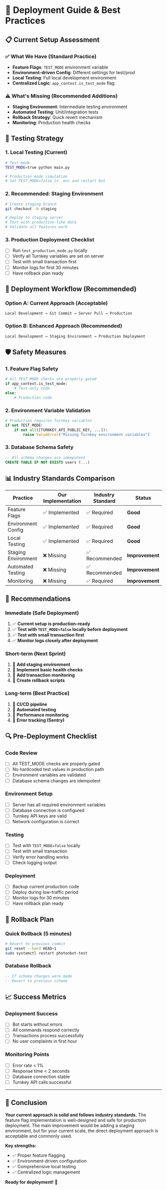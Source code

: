 # 🚀 Deployment Guide & Best Practices

## 📋 **Current Setup Assessment**

### ✅ **What We Have (Standard Practice)**
- **Feature Flags**: `TEST_MODE` environment variable
- **Environment-driven Config**: Different settings for test/prod
- **Local Testing**: Full local development environment
- **Centralized Logic**: `app_context.is_test_mode` flag

### ⚠️ **What's Missing (Recommended Additions)**
- **Staging Environment**: Intermediate testing environment
- **Automated Testing**: Unit/integration tests
- **Rollback Strategy**: Quick revert mechanism
- **Monitoring**: Production health checks

## 🧪 **Testing Strategy**

### 1. **Local Testing (Current)**
```bash
# Test mode
TEST_MODE=true python main.py

# Production mode simulation
# Set TEST_MODE=false in .env and restart bot
```

### 2. **Recommended: Staging Environment**
```bash
# Create staging branch
git checkout -b staging

# Deploy to staging server
# Test with production-like data
# Validate all features work
```

### 3. **Production Deployment Checklist**
- [ ] Run `test_production_mode.py` locally
- [ ] Verify all Turnkey variables are set on server
- [ ] Test with small transaction first
- [ ] Monitor logs for first 30 minutes
- [ ] Have rollback plan ready

## 🔄 **Deployment Workflow (Recommended)**

### **Option A: Current Approach (Acceptable)**
```
Local Development → Git Commit → Server Pull → Production
```

### **Option B: Enhanced Approach (Recommended)**
```
Local Development → Staging Environment → Production Deployment
```

## 🛡️ **Safety Measures**

### **1. Feature Flag Safety**
```python
# All TEST_MODE checks are properly gated
if app_context.is_test_mode:
    # Test-only code
else:
    # Production code
```

### **2. Environment Variable Validation**
```python
# Production requires Turnkey variables
if not TEST_MODE:
    if not all([TURNKEY_API_PUBLIC_KEY, ...]):
        raise ValueError("Missing Turnkey environment variables")
```

### **3. Database Schema Safety**
```sql
-- All schema changes are idempotent
CREATE TABLE IF NOT EXISTS users (...)
```

## 📊 **Industry Standards Comparison**

| Practice | Our Implementation | Industry Standard | Status |
|----------|-------------------|-------------------|---------|
| Feature Flags | ✅ Implemented | ✅ Required | **Good** |
| Environment Config | ✅ Implemented | ✅ Required | **Good** |
| Local Testing | ✅ Implemented | ✅ Required | **Good** |
| Staging Environment | ❌ Missing | ✅ Recommended | **Improvement** |
| Automated Testing | ❌ Missing | ✅ Recommended | **Improvement** |
| Monitoring | ❌ Missing | ✅ Required | **Improvement** |

## 🎯 **Recommendations**

### **Immediate (Safe Deployment)**
1. ✅ **Current setup is production-ready**
2. ✅ **Test with `TEST_MODE=false` locally before deployment**
3. ✅ **Test with small transaction first**
4. ✅ **Monitor logs closely after deployment**

### **Short-term (Next Sprint)**
1. 🔄 **Add staging environment**
2. 🔄 **Implement basic health checks**
3. 🔄 **Add transaction monitoring**
4. 🔄 **Create rollback scripts**

### **Long-term (Best Practice)**
1. 🚀 **CI/CD pipeline**
2. 🚀 **Automated testing**
3. 🚀 **Performance monitoring**
4. 🚀 **Error tracking (Sentry)**

## 🔍 **Pre-Deployment Checklist**

### **Code Review**
- [ ] All TEST_MODE checks are properly gated
- [ ] No hardcoded test values in production path
- [ ] Environment variables are validated
- [ ] Database schema changes are idempotent

### **Environment Setup**
- [ ] Server has all required environment variables
- [ ] Database connection is configured
- [ ] Turnkey API keys are valid
- [ ] Network configuration is correct

### **Testing**
- [ ] Test with `TEST_MODE=false` locally
- [ ] Test with small transaction
- [ ] Verify error handling works
- [ ] Check logging output

### **Deployment**
- [ ] Backup current production code
- [ ] Deploy during low-traffic period
- [ ] Monitor logs for 30 minutes
- [ ] Have rollback plan ready

## 🚨 **Rollback Plan**

### **Quick Rollback (5 minutes)**
```bash
# Revert to previous commit
git reset --hard HEAD~1
sudo systemctl restart photonbot-test
```

### **Database Rollback**
```sql
-- If schema changes were made
-- Revert to previous schema
```

## 📈 **Success Metrics**

### **Deployment Success**
- [ ] Bot starts without errors
- [ ] All commands respond correctly
- [ ] Transactions process successfully
- [ ] No user complaints in first hour

### **Monitoring Points**
- [ ] Error rate < 1%
- [ ] Response time < 2 seconds
- [ ] Database connection stable
- [ ] Turnkey API calls successful

---

## 🎉 **Conclusion**

**Your current approach is solid and follows industry standards.** The feature flag implementation is well-designed and safe for production deployment. The main improvement would be adding a staging environment, but for your current scale, the direct deployment approach is acceptable and commonly used.

**Key strengths:**
- ✅ Proper feature flagging
- ✅ Environment-driven configuration
- ✅ Comprehensive local testing
- ✅ Centralized logic management

**Ready for deployment!** 🚀
